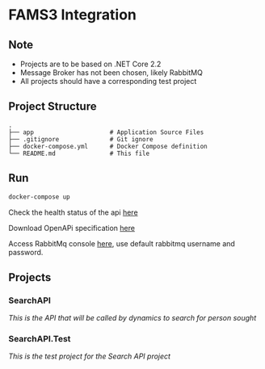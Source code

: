 # FAMS3 Integration

## Note

- Projects are to be based on .NET Core 2.2
- Message Broker has not been chosen, likely RabbitMQ
- All projects should have a corresponding test project

## Project Structure

    .
    ├── app                     # Application Source Files
    ├── .gitignore              # Git ignore
    ├── docker-compose.yml      # Docker Compose definition
    └── README.md               # This file

## Run

```bash
docker-compose up
```
Check the health status of the api [here](http://localhost:8081/health)

Download OpenAPi specification [here](http://localhost:8081/swagger/v1/swagger.json)

Access RabbitMq console [here](http://localhost:15672), use default rabbitmq username and password.

## Projects

### SearchAPI

_This is the API that will be called by dynamics to search for person sought_

### SearchAPI.Test

_This is the test project for the Search API project_